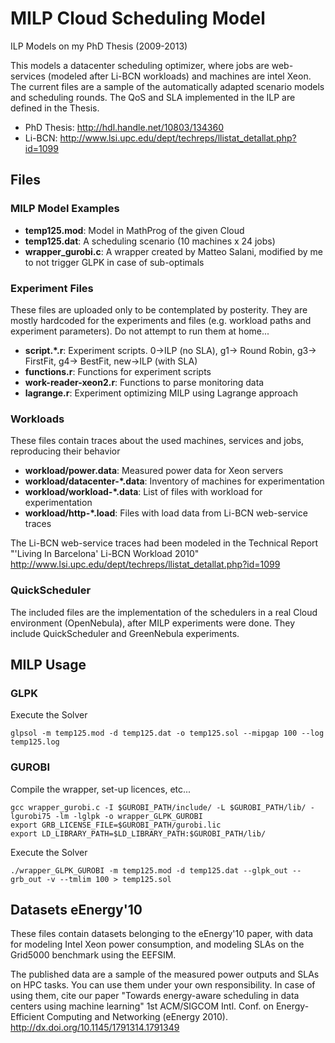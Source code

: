 # MILP Cloud Scheduling Model
ILP Models on my PhD Thesis (2009-2013)

This models a datacenter scheduling optimizer, where jobs are web-services (modeled after Li-BCN workloads) and machines are intel Xeon. The current files are a sample of the automatically adapted scenario models and scheduling rounds. The QoS and SLA implemented in the ILP are defined in the Thesis.

* PhD Thesis: http://hdl.handle.net/10803/134360
* Li-BCN: http://www.lsi.upc.edu/dept/techreps/llistat_detallat.php?id=1099

## Files

### MILP Model Examples
* **temp125.mod**: Model in MathProg of the given Cloud
* **temp125.dat**: A scheduling scenario (10 machines x 24 jobs)
* **wrapper_gurobi.c**: A wrapper created by Matteo Salani, modified by me to not trigger GLPK in case of sub-optimals

### Experiment Files
These files are uploaded only to be contemplated by posterity. They are mostly hardcoded for the experiments and files (e.g. workload paths and experiment parameters). Do not attempt to run them at home...

* **script.\*.r**: Experiment scripts. 0->ILP (no SLA), g1-> Round Robin, g3-> FirstFit, g4-> BestFit, new->ILP (with SLA)
* **functions.r**: Functions for experiment scripts
* **work-reader-xeon2.r**: Functions to parse monitoring data
* **lagrange.r**: Experiment optimizing MILP using Lagrange approach

### Workloads
These files contain traces about the used machines, services and jobs, reproducing their behavior

* **workload\/power.data**: Measured power data for Xeon servers
* **workload\/datacenter-\*.data**: Inventory of machines for experimentation
* **workload\/workload-\*.data**: List of files with workload for experimentation
* **workload\/http-\*.load**: Files with load data from Li-BCN web-service traces

The Li-BCN web-service traces had been modeled in the Technical Report "'Living In Barcelona' Li-BCN Workload 2010" http://www.lsi.upc.edu/dept/techreps/llistat_detallat.php?id=1099

### QuickScheduler
The included files are the implementation of the schedulers in a real Cloud environment (OpenNebula), after MILP experiments were done. They include QuickScheduler and GreenNebula experiments.

## MILP Usage
### GLPK
Execute the Solver
```
glpsol -m temp125.mod -d temp125.dat -o temp125.sol --mipgap 100 --log temp125.log
```

### GUROBI
Compile the wrapper, set-up licences, etc...
```
gcc wrapper_gurobi.c -I $GUROBI_PATH/include/ -L $GUROBI_PATH/lib/ -lgurobi75 -lm -lglpk -o wrapper_GLPK_GUROBI
export GRB_LICENSE_FILE=$GUROBI_PATH/gurobi.lic
export LD_LIBRARY_PATH=$LD_LIBRARY_PATH:$GUROBI_PATH/lib/
```
Execute the Solver
```
./wrapper_GLPK_GUROBI -m temp125.mod -d temp125.dat --glpk_out --grb_out -v --tmlim 100 > temp125.sol
```

## Datasets eEnergy'10
These files contain datasets belonging to the eEnergy'10 paper, with data for modeling Intel Xeon power consumption, and modeling SLAs on the Grid5000 benchmark using the EEFSIM.

The published data are a sample of the measured power outputs and SLAs on HPC tasks. You can use them under your own responsibility. In case of using them, cite our paper "Towards energy-aware scheduling in data centers using machine learning" 1st ACM/SIGCOM Intl. Conf. on Energy-Efficient Computing and Networking (eEnergy 2010). http://dx.doi.org/10.1145/1791314.1791349
